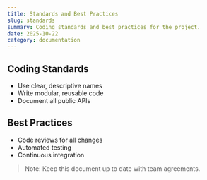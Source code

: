 ```yaml
---
title: Standards and Best Practices
slug: standards
summary: Coding standards and best practices for the project.
date: 2025-10-22
category: documentation
---
```


## Coding Standards

- Use clear, descriptive names
- Write modular, reusable code
- Document all public APIs

## Best Practices

- Code reviews for all changes
- Automated testing
- Continuous integration

> Note: Keep this document up to date with team agreements.
